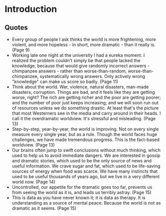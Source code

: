 # Introduction
## Quotes
- Every group of people I ask thinks the world is more frightening, more violent, and more hopeless - in short, more dramatic - than it really is. (Page 9)
- Working late one night at the university I had a eureka moment. I realized the problem couldn't simply be that people lacked the knowledge, because that would give randomly incorrect answers - chimpanzee answers - rather than worse-than-random, worse-than-chimpanzee, systematically wrong answers. Only actively wrong "knowledge" can make us score so badly. (Page 11)
- Think about the world. War, violence, natural disasters, man-made disasters, corruption. Things are bad, and it feels like they are getting worse, right? The rich are getting richer and the poor are getting poorer; and the number of poor just keeps increasing; and we will soon run out of resources unless we do something drastic. At least that's the picture that most Westerners see in the media and carry around in their heads. I call it the overdramatic worldview. It's stressful and misleading. (Page 13)
- Step-by-step, year-by-year, the world is improving. Not on every single measure every single year, but as a rule. Though the world faces huge challenges, we have made tremendous progress. This is the fact-based worldview. (Page 13)
- Our brains often jump to swift conclusions without much thinking, which used to help us to avoid immediate dangers. We are interested in gossip and dramatic stories, which used to be the only source of news and useful information. We crave sugar and fat, which used to be life-saving sources of energy when food was scarce. We have many instincts that used to be useful thousands of years ago, but we live in a very different world now. (Page 14)
- Uncontrolled, our appetite for the dramatic goes too far, prevents us from seeing the world as it is, and leads us terribly astray. (Page 15)
- This is data as you have never known it; it is data as therapy. It is understanding as a source of mental peace. Because the world is not as dramatic as it seems. (Page 15)
